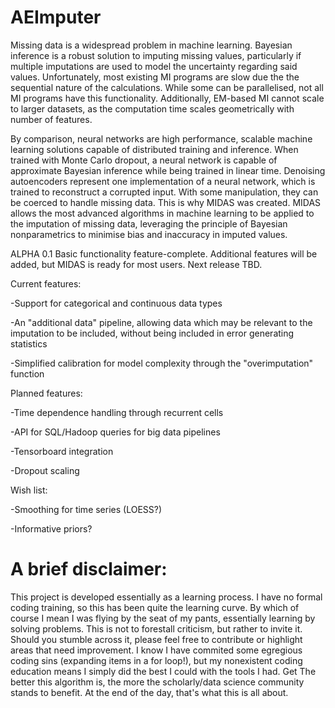 # AEImputer

Missing data is a widespread problem in machine learning. Bayesian inference is a robust solution to imputing missing values, particularly if multiple imputations are used to model the uncertainty regarding said values. Unfortunately, most existing MI programs are slow due the the sequential nature of the calculations. While some can be parallelised, not all MI programs have this functionality. Additionally, EM-based MI cannot scale to larger datasets, as the computation time scales geometrically with number of features.

By comparison, neural networks are high performance, scalable machine learning solutions capable of distributed training and inference. When trained with Monte Carlo dropout, a neural network is capable of approximate Bayesian inference while being trained in linear time. Denoising autoencoders represent one implementation of a neural network, which is trained to reconstruct a corrupted input. With some manipulation, they can be coerced to handle missing data. This is why MIDAS was created. MIDAS allows the most advanced algorithms in machine learning to be applied to the imputation of missing data, leveraging the principle of Bayesian nonparametrics to minimise bias and inaccuracy in imputed values.

ALPHA 0.1
Basic functionality feature-complete. Additional features will be added, but MIDAS is ready for most users. Next release TBD.


Current features:

  -Support for categorical and continuous data types
  
  -An "additional data" pipeline, allowing data which may be relevant to the imputation to be included, without being included in error       generating statistics
  
  -Simplified calibration for model complexity through the "overimputation" function
 
Planned features:

  -Time dependence handling through recurrent cells
  
  -API for SQL/Hadoop queries for big data pipelines
  
  -Tensorboard integration
  
  -Dropout scaling
 
Wish list:

  -Smoothing for time series (LOESS?)
  
  -Informative priors?


# A brief disclaimer:

This project is developed essentially as a learning process. I have no formal coding training, so this has been quite the learning curve. By which of course I mean I was flying by the seat of my pants, essentially learning by solving problems. This is not to forestall criticism, but rather to invite it. Should you stumble across it, please feel free to contribute or highlight areas that need improvement. I know I have commited some egregious coding sins (expanding items in a for loop!), but my nonexistent coding education means I simply did the best I could with the tools I had. Get The better this algorithm is, the more the scholarly/data science community stands to benefit. At the end of the day, that's what this is all about.

